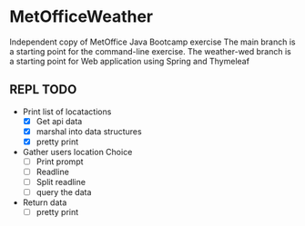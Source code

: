 # MetOfficeWeather
Independent copy of MetOffice Java Bootcamp exercise The main branch is a starting point for the command-line exercise. The weather-wed branch is a starting point for Web application using Spring and Thymeleaf

## REPL TODO

* Print list of locatactions
  * [x] Get api data
  * [x] marshal into data structures
  * [X] pretty print
* Gather users location Choice
  * [ ] Print prompt
  * [ ] Readline
  * [ ] Split readline
  * [ ] query the data
* Return data
  * [ ] pretty print